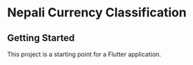 # Nepali Currency Classification

## Getting Started

This project is a starting point for a Flutter application.
